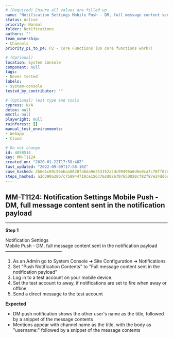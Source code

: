 ```yaml
---
# (Required) Ensure all values are filled up
name: "Notification Settings Mobile Push - DM, full message content sent in the notification payload"
status: Active
priority: Normal
folder: Notifications
authors: ""
team_ownership:
- Channels
priority_p1_to_p4: P2 - Core Functions (Do core functions work?)

# (Optional)
location: System Console
component: null
tags:
- Never tested
labels:
- system-console
tested_by_contributor: ""

# (Optional) Test type and tools
cypress: N/A
detox: null
mmctl: null
playwright: null
rainforest: []
manual_test_environments:
- Webapp
- Cloud

# Do not change
id: 4058514
key: MM-T1124
created_on: "2020-01-22T17:58:48Z"
last_updated: "2022-09-09T17:58:10Z"
case_hashed: 2b6e1c69c56ebaa8628fd6da9e253152a2dc99490a6d6e0ca7c70ff02e5182dbe389709ff9c5baf48f139a628148299c
steps_hashed: a2d390a38b7c758944710ce1563762d026707650020cf82f87e24dd6ca88de81ecc09a0f34bdb234083cdfa443f379e5
---
```


<!-- (Auto-generated) Based on frontmatter's "key" and "name" -->

## MM-T1124: Notification Settings Mobile Push - DM, full message content sent in the notification payload

---

**Step 1**

Notification Settings\
Mobile Push - DM, full message content sent in the notification payload\
–––––––––––––––––––––––––

1. As an Admin go to System Console ➜ Site Configuration ➜ Notifications
2. Set "Push Notification Contents" to "Full message content sent in the notification payload"
3. Log in to a test account on your mobile device.
4. Set the test account to away, if notifications are set to fire when away or offline
5. Send a direct message to the test account

**Expected**

- DM push notification shows the other user's name as the title, followed by a snippet of the message contents
- Mentions appear with channel name as the title, with the body as "username:" followed by a snippet of the message contents
